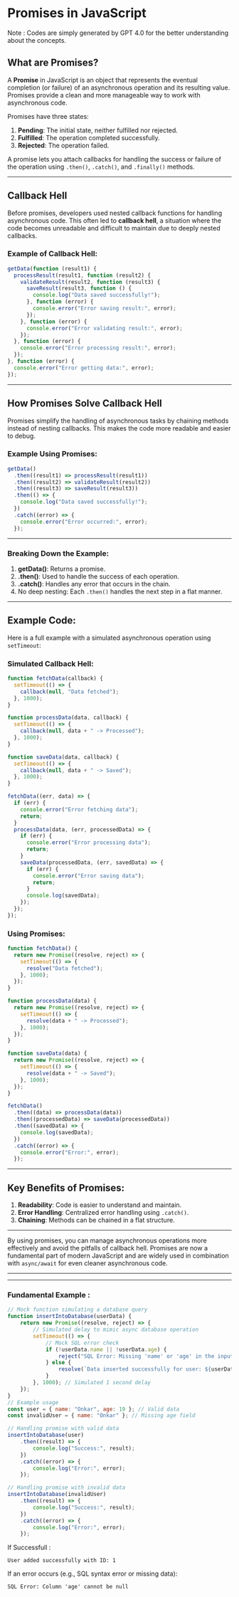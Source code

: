 # Promises in JavaScript
 Note : Codes are simply generated by GPT 4.0 for the better understanding about the concepts.
## What are Promises?
A **Promise** in JavaScript is an object that represents the eventual completion (or failure) of an asynchronous operation and its resulting value. Promises provide a clean and more manageable way to work with asynchronous code.

Promises have three states:
1. **Pending**: The initial state, neither fulfilled nor rejected.
2. **Fulfilled**: The operation completed successfully.
3. **Rejected**: The operation failed.

A promise lets you attach callbacks for handling the success or failure of the operation using `.then()`, `.catch()`, and `.finally()` methods.

---

## Callback Hell
Before promises, developers used nested callback functions for handling asynchronous code. This often led to **callback hell**, a situation where the code becomes unreadable and difficult to maintain due to deeply nested callbacks.

### Example of Callback Hell:
```javascript
getData(function (result1) {
  processResult(result1, function (result2) {
    validateResult(result2, function (result3) {
      saveResult(result3, function () {
        console.log("Data saved successfully!");
      }, function (error) {
        console.error("Error saving result:", error);
      });
    }, function (error) {
      console.error("Error validating result:", error);
    });
  }, function (error) {
    console.error("Error processing result:", error);
  });
}, function (error) {
  console.error("Error getting data:", error);
});
```

---

## How Promises Solve Callback Hell
Promises simplify the handling of asynchronous tasks by chaining methods instead of nesting callbacks. This makes the code more readable and easier to debug.

### Example Using Promises:
```javascript
getData()
  .then((result1) => processResult(result1))
  .then((result2) => validateResult(result2))
  .then((result3) => saveResult(result3))
  .then(() => {
    console.log("Data saved successfully!");
  })
  .catch((error) => {
    console.error("Error occurred:", error);
  });
```

---

### Breaking Down the Example:
1. **getData()**: Returns a promise.
2. **.then()**: Used to handle the success of each operation.
3. **.catch()**: Handles any error that occurs in the chain.
4. No deep nesting: Each `.then()` handles the next step in a flat manner.

---

## Example Code:

Here is a full example with a simulated asynchronous operation using `setTimeout`:

### Simulated Callback Hell:
```javascript
function fetchData(callback) {
  setTimeout(() => {
    callback(null, "Data fetched");
  }, 1000);
}

function processData(data, callback) {
  setTimeout(() => {
    callback(null, data + " -> Processed");
  }, 1000);
}

function saveData(data, callback) {
  setTimeout(() => {
    callback(null, data + " -> Saved");
  }, 1000);
}

fetchData((err, data) => {
  if (err) {
    console.error("Error fetching data");
    return;
  }
  processData(data, (err, processedData) => {
    if (err) {
      console.error("Error processing data");
      return;
    }
    saveData(processedData, (err, savedData) => {
      if (err) {
        console.error("Error saving data");
        return;
      }
      console.log(savedData);
    });
  });
});
```

### Using Promises:
```javascript
function fetchData() {
  return new Promise((resolve, reject) => {
    setTimeout(() => {
      resolve("Data fetched");
    }, 1000);
  });
}

function processData(data) {
  return new Promise((resolve, reject) => {
    setTimeout(() => {
      resolve(data + " -> Processed");
    }, 1000);
  });
}

function saveData(data) {
  return new Promise((resolve, reject) => {
    setTimeout(() => {
      resolve(data + " -> Saved");
    }, 1000);
  });
}

fetchData()
  .then((data) => processData(data))
  .then((processedData) => saveData(processedData))
  .then((savedData) => {
    console.log(savedData);
  })
  .catch((error) => {
    console.error("Error:", error);
  });
```

---

## Key Benefits of Promises:

1. **Readability**: Code is easier to understand and maintain.
2. **Error Handling**: Centralized error handling using `.catch()`.
3. **Chaining**: Methods can be chained in a flat structure.

---

By using promises, you can manage asynchronous operations more effectively and avoid the pitfalls of callback hell. Promises are now a fundamental part of modern JavaScript and are widely used in combination with `async/await` for even cleaner asynchronous code.


---
---

### Fundamental Example :

```javascript
// Mock function simulating a database query
function insertIntoDatabase(userData) {
    return new Promise((resolve, reject) => {
        // Simulated delay to mimic async database operation
        setTimeout(() => {
            // Mock SQL error check
            if (!userData.name || !userData.age) {
                reject("SQL Error: Missing 'name' or 'age' in the input data");
            } else {
                resolve(`Data inserted successfully for user: ${userData.name}`);
            }
        }, 1000); // Simulated 1 second delay
    });
}
// Example usage
const user = { name: "Onkar", age: 19 }; // Valid data
const invalidUser = { name: "Onkar" }; // Missing age field

// Handling promise with valid data
insertIntoDatabase(user)
    .then((result) => {
        console.log("Success:", result);
    })
    .catch((error) => {
        console.log("Error:", error);
    });

// Handling promise with invalid data
insertIntoDatabase(invalidUser)
    .then((result) => {
        console.log("Success:", result);
    })
    .catch((error) => {
        console.log("Error:", error);
    });

```

If Successfull :

`User added successfully with ID: 1`

If an error occurs (e.g., SQL syntax error or missing data):

`SQL Error: Column 'age' cannot be null`

